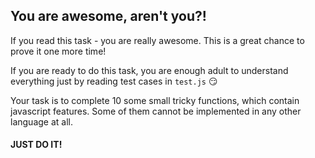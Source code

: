 ## You are awesome, aren't you?!

If you read this task - you are really awesome.
This is a great chance to prove it one more time!

If you are ready to do this task, you are enough adult to understand
everything just by reading test cases in `test.js` :smirk:

Your task is to complete 10 some small tricky functions,
which contain javascript features. Some of them cannot be implemented in any other language at all.

#### JUST DO IT!
